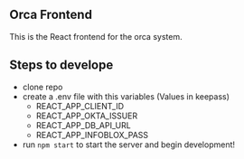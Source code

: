 ## Orca Frontend
This is the React frontend for the orca system.

## Steps to develope
* clone repo
* create a .env file with this variables (Values in keepass)
  - REACT_APP_CLIENT_ID
  - REACT_APP_OKTA_ISSUER
  - REACT_APP_DB_API_URL
  - REACT_APP_INFOBLOX_PASS
* run `npm start` to start the server and begin development!
